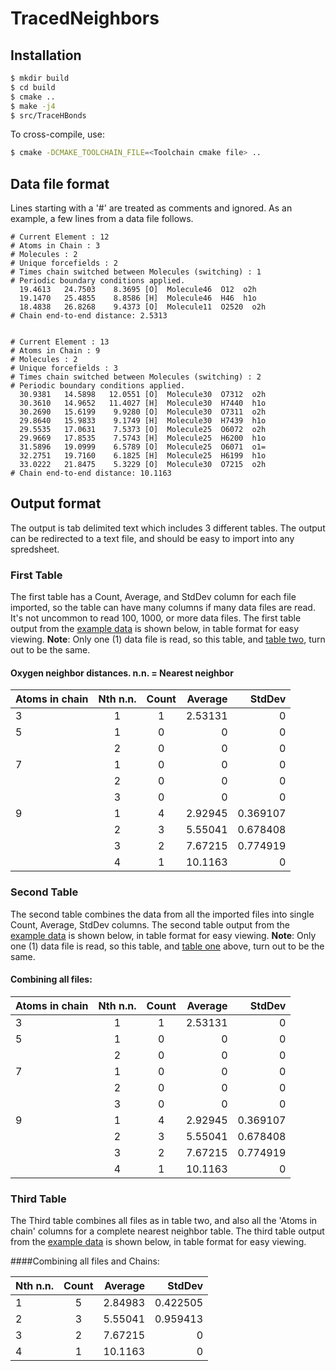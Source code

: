 TracedNeighbors
=====


## Installation

```bash
$ mkdir build
$ cd build
$ cmake ..
$ make -j4
$ src/TraceHBonds
```

To cross-compile, use:
```bash
$ cmake -DCMAKE_TOOLCHAIN_FILE=<Toolchain cmake file> ..
```

## Data file format

Lines starting with a '#' are treated as comments and ignored.
As an example, a few lines from a data file follows.

```
# Current Element : 12
# Atoms in Chain : 3
# Molecules : 2
# Unique forcefields : 2
# Times chain switched between Molecules (switching) : 1
# Periodic boundary conditions applied.
  19.4613   24.7503    8.3695 [O]  Molecule46  O12  o2h
  19.1470   25.4855    8.8586 [H]  Molecule46  H46  h1o
  18.4838   26.8268    9.4373 [O]  Molecule11  O2520  o2h
# Chain end-to-end distance: 2.5313


# Current Element : 13
# Atoms in Chain : 9
# Molecules : 2
# Unique forcefields : 3
# Times chain switched between Molecules (switching) : 2
# Periodic boundary conditions applied.
  30.9381   14.5898   12.0551 [O]  Molecule30  O7312  o2h
  30.3610   14.9652   11.4027 [H]  Molecule30  H7440  h1o
  30.2690   15.6199    9.9280 [O]  Molecule30  O7311  o2h
  29.8640   15.9833    9.1749 [H]  Molecule30  H7439  h1o
  29.5535   17.0631    7.5373 [O]  Molecule25  O6072  o2h
  29.9669   17.8535    7.5743 [H]  Molecule25  H6200  h1o
  31.5896   19.0999    6.5789 [O]  Molecule25  O6071  o1=
  32.2751   19.7160    6.1825 [H]  Molecule25  H6199  h1o
  33.0222   21.8475    5.3229 [O]  Molecule30  O7215  o2h
# Chain end-to-end distance: 10.1163
```

## Output format

The output is tab delimited text which includes 3 different tables. The output can be redirected to a text file, and should be easy to import into any spredsheet. 

### First Table

The first table has a Count, Average, and StdDev column for each file imported, so the table can have many columns if many data files are read. It's not uncommon to read 100, 1000, or more data files. The first table output from the [example data](#data-file-format) is shown below, in table format for easy viewing. **Note**: Only one (1) data file is read, so this table, and [table two](#second-table), turn out to be the same.

#### Oxygen neighbor distances. n.n. = Nearest neighbor

|Atoms in chain | Nth n.n. |Count |Average  |StdDev  |
|:--------------|:--------:|:----:|--------:|-------:|
|3              |    1     |  1   | 2.53131 |       0|
|5              |    1     |  0   |       0 |       0|
|               |    2     |  0   |       0 |       0|
|7              |    1     |  0   |       0 |       0|
|               |    2     |  0   |       0 |       0|
|               |    3     |  0   |       0 |       0|
|9              |    1     |  4   |  2.92945|0.369107|
|               |    2     |  3   |  5.55041|0.678408|
|               |    3     |  2   |  7.67215|0.774919|
|               |    4     |  1   |  10.1163|       0|

### Second Table

The second table combines the data from all the imported files into single Count, Average, StdDev columns. The second table output from the [example data](#data-file-format) is shown below, in table format for easy viewing. **Note**: Only one (1) data file is read, so this table, and [table one](#first-table) above, turn out to be the same.

#### Combining all files:

|Atoms in chain | Nth n.n. | Count|  Average|StdDev  |
|:--------------|:--------:|:----:|--------:|-------:|
|3              |    1     |   1  |  2.53131|       0|
|5              |    1     |   0  |     0   |       0|
|               |    2     |   0  |     0   |       0|
|7              |    1     |   0  |     0   |       0|
|               |    2     |   0  |     0   |       0|
|               |    3     |   0  |     0   |       0|
|9              |    1     |4     |  2.92945|0.369107|
|               |    2     |3     |  5.55041|0.678408|
|               |    3     |2     |  7.67215|0.774919|
|               |    4     |1     |  10.1163|       0|

### Third Table 

The Third table combines all files as in table two, and also all the 'Atoms in chain' columns for a complete nearest neighbor table. The third table output from the [example data](#data-file-format) is shown below, in table format for easy viewing.

####Combining all files and Chains:

|Nth n.n.   | Count | Average |StdDev  |
|:----------|:-----:|--------:|-------:|
|1          |   5   |2.84983  |0.422505|
|2          |   3   |5.55041  |0.959413|
|3          |   2   |7.67215  |0       |
|4          |   1   |10.1163  |0       |




